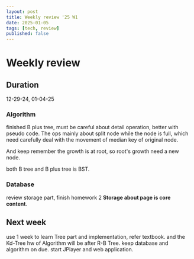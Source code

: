 ```yaml
---
layout: post
title: Weekly review '25 W1
date: 2025-01-05
tags: [tech, review]
published: false
---
```


# Weekly review

## Duration

12-29-24, 01-04-25

### Algorithm

finished B plus tree, must be careful about detail operation, better with pseudo code. The ops mainly about split node while the node is full, which need carefully deal with the movement of median key of original node.

And keep remember the growth is at root, so root's growth need a new node.

both B tree and B plus tree is BST.

### Database

review storage part, finish homework 2
**Storage about page is core content**.

## Next week

use 1 week to learn Tree part and implementation, refer textbook. and the Kd-Tree hw of Algorithm will be after R-B Tree.
keep database and algorithm on due.
start JPlayer and web application.
